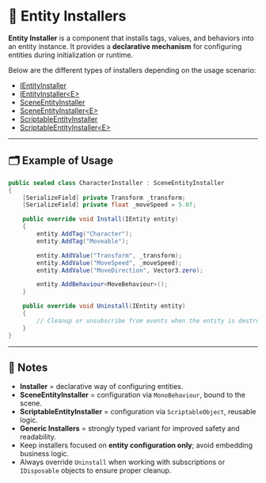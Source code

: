 # 🧩 Entity Installers

**Entity Installer** is a component that installs tags, values, and behaviors into an entity instance. It provides a **declarative mechanism** for configuring entities during initialization or runtime.

Below are the different types of installers depending on the usage scenario:

- [IEntityInstaller](IEntityInstaller.md) <!-- + -->
- [IEntityInstaller&lt;E&gt;](IEntityInstaller%601.md) <!-- + -->
- [SceneEntityInstaller](SceneEntityInstaller.md) <!-- + -->
- [SceneEntityInstaller&lt;E&gt;](SceneEntityInstaller%601.md) <!-- + -->
- [ScriptableEntityInstaller](ScriptableEntityInstaller.md) <!-- + -->
- [ScriptableEntityInstaller&lt;E&gt;](ScriptableEntityInstaller%601.md)

---

## 🗂 Example of Usage

```csharp
public sealed class CharacterInstaller : SceneEntityInstaller
{
    [SerializeField] private Transform _transform;
    [SerializeField] private float _moveSpeed = 5.0f;

    public override void Install(IEntity entity)
    {
        entity.AddTag("Character");
        entity.AddTag("Moveable");

        entity.AddValue("Transform", _transform);
        entity.AddValue("MoveSpeed", _moveSpeed);
        entity.AddValue("MoveDirection", Vector3.zero);

        entity.AddBehaviour<MoveBehaviour>();
    }

    public override void Uninstall(IEntity entity)
    {
        // Cleanup or unsubscribe from events when the entity is destroyed
    }
}
```

---

## 📝 Notes

- **Installer** = declarative way of configuring entities.
- **SceneEntityInstaller** = configuration via `MonoBehaviour`, bound to the scene.
- **ScriptableEntityInstaller** = configuration via `ScriptableObject`, reusable logic.
- **Generic Installers** = strongly typed variant for improved safety and readability.
- Keep installers focused on **entity configuration only**; avoid embedding business logic.
- Always override `Uninstall` when working with subscriptions or `IDisposable` objects to ensure proper cleanup.  
